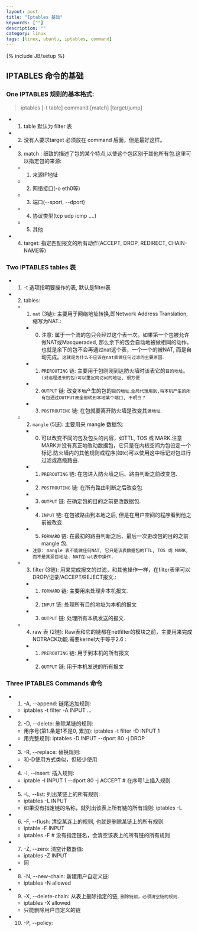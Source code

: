 ```yaml
---
layout: post
title: "Iptables 基础"
keywords: [""]
description: ""
category: linux
tags: [linux, ubuntu, iptables, command]
---
```

{% include JB/setup %}

## IPTABLES 命令的基础

### One IPTABLES 规则的基本格式:
> iptables [-t table] command [match] [target/jump]
* 1. table 默认为 filter 表
* 2. 没有人要求target 必须放在 command 后面，但是最好这样。
* 3. match : 细致的描述了包的某个特点,以使这个包区别于其他所有包.这里可以指定包的来源:
    * 1. 来源IP地址
    * 2. 网络接口(-o eth0等)
    * 3. 端口(--sport, --dport)
    * 4. 协议类型(tcp udp icmp ....)
    * 5. 其他
* 4. target: 指定匹配报文的所有动作(ACCEPT, DROP, REDIRECT, CHAIN-NAME等)

### Two IPTABLES tables 表
* 1. -t 选项指明要操作的表, 默认是filter表
* 2. tables:
    * 1. `nat` (3链): 主要用于网络地址转换,即Network Address Translation, 缩写为NAT.:
        * 0. 注意: 属于一个流的包只会经过这个表一次。如果第一个包被允许做NAT或Masqueraded, 那么余下的包会自动地被做相同的动作。也就是余下的包不会再通过nat这个表，一个一个的被NAT, 而是自动完成。`这就是为什么不应该在nat表做任何过滤的主要原因`.
        * 1. `PREROUTING` 链: 主要用于包刚刚到达防火墙时该表它的`目的地址`。`(对远程进来的包)可以重定向访问的地址, 很方便`
        * 2. `OUTPUT` 链: 改变`本地`产生的包的`目的地址`.`全局代理用到,将本机产生的所有包通过OUTPUT表全部转到本地某个端口, 不明白？`
        * 3. `POSTROUTING` 链: 在包就要离开防火墙是改变其`源地址`.
    * 2. `mangle` (5链): 主要用来 mangle 数据包:
        * 0. 可以改变不同的包及包头的内容，如TTL, TOS 或 MARK.注意MARK并没有真正地改动数据包，它只是在内核空间为包设定一个标记.防火墙内的其他规则或程序(如tc)可以使用这中标记对包进行过滤或高级路由.
        * 1. `PREROUTING` 链: 在包进入防火墙之后、路由判断之前改变包.
        * 2. `POSTROUTING` 链: 在所有路由判断之后改变包.
        * 3. `OUTPUT` 链: 在确定包的目的之前更改数据包.
        * 4. `INPUT` 链: 在包被路由到本地之后, 但是在用户空间的程序看到他之前被改变.
        * 5. `FORWARD` 链: 在最初的路由判断之后、最后一次更改包的目的之前 mangle 包.
        * `注意: mangle 表不能做任何NAT, 它只是该表数据包的TTL, TOS 或 MARK, 而不是其源目地址. NAT在nat表中操作.`
    * 3. filter (3链): 用来完成报文的过滤，和其他操作一样，在filter表里可以DROP/记录/ACCEPT/REJECT报文.:
        * 1. `FORWARD` 链: 主要用来处理非本机报文.
        * 2. `INPUT` 链: 处理所有目的地址为本机的报文
        * 3. `OUTPUT` 链: 处理所有本机发送的报文.
    * 4. raw 表 (2链): Raw表和它的链都在netfilter的模块之前，主要用来完成NOTRACK功能.需要kernel大于等于2.6 :
        * 1. `PREROUTING` 链: 用于到本机的所有报文
        * 2. `OUTPUT` 链: 用于本机发送的所有报文

### Three IPTABLES Commands 命令
* 1. -A, --append: 链尾追加规则:
    * iptables -t filter -A INPUT ...
* 2. -D, --delete: 删除某链的规则:
    * 用序号(第1.条是1不是0, 累加): iptables -t filter -D INPUT 1
    * 用完整规则: iptables -D INPUT --dport 80 -j DROP
* 3. -R, --replace: 替换规则:
    * 和-D使用方式类似，但较少使用
* 4. -I, --insert: 插入规则:
    * iptable -I INPUT 1 --dport 80 -j ACCEPT # 在序号1上插入规则
* 5. -L, --list: 列出某链上的所有规则:
    * iptables -L INPUT
    * 如果没有指定链的名称，就列出该表上所有链的所有规则: iptables -L
* 6. -F, --flush: 清空某连上的规则, 也就是删除某链上的所有规则:
    * iptable -F INPUT
    * iptables -F # 没有指定链名，会清空该表上的所有链的所有规则
* 7. -Z, --zero: 清空计数器值:
    * iptables -Z INPUT
    * 同
* 8. -N, --new-chain: 新建用户自定义链:
    * iptables -N allowed
* 9. -X, --delete-chain: 从表上删除指定的链, `删除链前，必须清空链的规则`.
    * iptables -X allowed
    * 只能删除用户自定义的链
* 10. -P, --policy:

